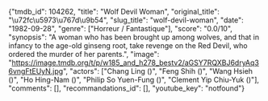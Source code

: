 {"tmdb_id": 104262, "title": "Wolf Devil Woman", "original_title": "\u72fc\u5973\u767d\u9b54", "slug_title": "wolf-devil-woman", "date": "1982-09-28", "genre": ["Horreur / Fantastique"], "score": "0.0/10", "synopsis": "A woman who has been brought up among wolves, and that in infancy to the age-old ginseng root, take revenge on the Red Devil, who ordered the murder of her parents.", "image": "https://image.tmdb.org/t/p/w185_and_h278_bestv2/aGSY7RQXBJ6dryAq36vngFtEUyN.jpg", "actors": ["Chang Ling ()", "Feng Shih ()", "Wang Hsieh ()", "Ho Hing-Nam ()", "Philip So Yuen-Fung ()", "Clement Yip Chiu-Yuk ()"], "comments": [], "recommandations_id": [], "youtube_key": "notfound"}